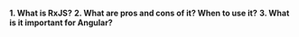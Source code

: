 **1. What is RxJS?**
**2. What are pros and cons of it? When to use it?**
**3. What is it important for Angular?**
